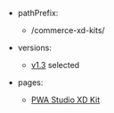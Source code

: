- pathPrefix:
    - /commerce-xd-kits/

- versions:
    - [v1.3](index.md) selected

- pages:
    - [PWA Studio XD Kit](index.md)

